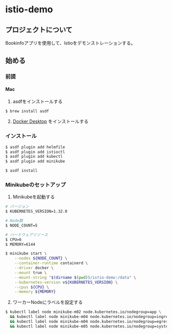 # istio-demo

## プロジェクトについて

Bookinfoアプリを使用して、Istioをデモンストレーションする。

## 始める

### 前提

#### Mac

1. asdfをインストールする

```bash
$ brew install asdf
```

2. [Docker Desktop](https://docs.docker.com/desktop/) をインストールする

### インストール

```bash
$ asdf plugin add helmfile
$ asdf plugin add istioctl
$ asdf plugin add kubectl
$ asdf plugin add minikube

$ asdf install
```

### Minikubeのセットアップ

1. Minikubeを起動する

```bash
# バージョン
$ KUBERNETES_VERSION=1.32.0

# Node数
$ NODE_COUNT=5

# ハードウェアリソース
$ CPU=6
$ MEMORY=6144

$ minikube start \
    --nodes ${NODE_COUNT} \
    --container-runtime containerd \
    --driver docker \
    --mount true \
	--mount-string "$(dirname $(pwd))/istio-demo:/data" \
	--kubernetes-version v${KUBERNETES_VERSION} \
	--cpus ${CPU} \
	--memory ${MEMORY}
```

2. ワーカーNodeにラベルを設定する

```bash
$ kubectl label node minikube-m02 node.kubernetes.io/nodegroup=app \
  && kubectl label node minikube-m04 node.kubernetes.io/nodegroup=ingress \
  && kubectl label node minikube-m04 node.kubernetes.io/nodegroup=egress \
  && kubectl label node minikube-m05 node.kubernetes.io/nodegroup=system
```
